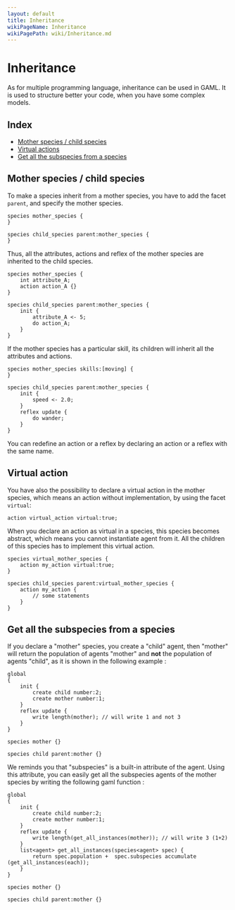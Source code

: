 ```yaml
---
layout: default
title: Inheritance
wikiPageName: Inheritance
wikiPagePath: wiki/Inheritance.md
---
```


[//]: # (startConcept|inheritance)
[//]: # (keyword|concept_inheritance)
# Inheritance

As for multiple programming language, inheritance can be used in GAML. It is used to structure better your code, when you have some complex models.

## Index

* [Mother species / child species](#mother-species-/-child-species)
* [Virtual actions](#virtual-actions)
* [Get all the subspecies from a species](#get-all-the-subspecies-from-a-species)

## Mother species / child species

To make a species inherit from a mother species, you have to add the facet `parent`, and specify the mother species.

```
species mother_species {
}

species child_species parent:mother_species {
}
```

Thus, all the attributes, actions and reflex of the mother species are inherited to the child species.

```
species mother_species {
	int attribute_A;
	action action_A {}
}

species child_species parent:mother_species {
	init {
		attribute_A <- 5;
		do action_A;
	}
}
```

If the mother species has a particular skill, its children will inherit all the attributes and actions.

```
species mother_species skills:[moving] {
}

species child_species parent:mother_species {
	init {
		speed <- 2.0;
	}
	reflex update {
		do wander;
	}
}
```

You can redefine an action or a reflex by declaring an action or a reflex with the same name.

## Virtual action

You have also the possibility to declare a virtual action in the mother species, which means an action without implementation, by using the facet `virtual`:

```
action virtual_action virtual:true;
```

When you declare an action as virtual in a species, this species becomes abstract, which means you cannot instantiate agent from it. All the children of this species has to implement this virtual action.

```
species virtual_mother_species {
	action my_action virtual:true;
}

species child_species parent:virtual_mother_species {
	action my_action {
		// some statements
	}
}
```

## Get all the subspecies from a species

If you declare a "mother" species, you create a "child" agent, then "mother" will return the population of agents "mother" and **not** the population of agents "child", as it is shown in the following example : 
```
global
{
    init {
        create child number:2;
        create mother number:1;
    }
    reflex update {
        write length(mother); // will write 1 and not 3
    }
}

species mother {}

species child parent:mother {}
```

We reminds you that "subspecies" is a built-in attribute of the agent. Using this attribute, you can easily get all the subspecies agents of the mother species by writing the following gaml function : 

```
global
{
    init {
        create child number:2;
        create mother number:1;
    }
    reflex update {
        write length(get_all_instances(mother)); // will write 3 (1+2)
    }
    list<agent> get_all_instances(species<agent> spec) {
        return spec.population +  spec.subspecies accumulate (get_all_instances(each));
    }
}

species mother {}

species child parent:mother {}
```
[//]: # (endConcept|inheritance)
